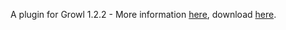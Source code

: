 A plugin for Growl 1.2.2 - More information [here](https://github.com/aglv/growl-mailmetoo/wiki), download [here](https://github.com/aglv/growl-mailmetoo/releases/download/v1.0.3/SMTPMail-1.0.3.zip).
